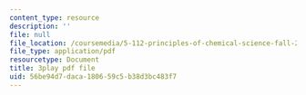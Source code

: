 ```yaml
---
content_type: resource
description: ''
file: null
file_location: /coursemedia/5-112-principles-of-chemical-science-fall-2005/56be94d7daca180659c5b38d3bc483f7_574875.pdf
file_type: application/pdf
resourcetype: Document
title: 3play pdf file
uid: 56be94d7-daca-1806-59c5-b38d3bc483f7
---
```

